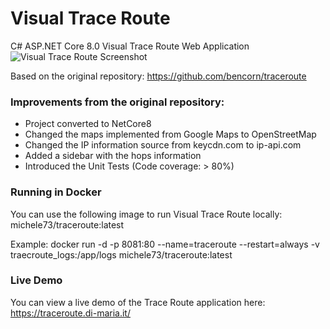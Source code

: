 # Visual Trace Route
C# ASP.NET Core 8.0 Visual Trace Route Web Application
![Visual Trace Route Screenshot](screenshot.jpg)

Based on the original repository: https://github.com/bencorn/traceroute

### Improvements from the original repository:
* Project converted to NetCore8
* Changed the maps implemented from Google Maps to OpenStreetMap
* Changed the IP information source from keycdn.com to ip-api.com
* Added a sidebar with the hops information
* Introduced the Unit Tests (Code coverage: > 80%)

### Running in Docker
You can use the following image to run Visual Trace Route locally:
michele73/traceroute:latest

Example:
docker run -d -p 8081:80 --name=traceroute --restart=always -v traecroute_logs:/app/logs michele73/traceroute:latest

### Live Demo
You can view a live demo of the Trace Route application here: https://traceroute.di-maria.it/

